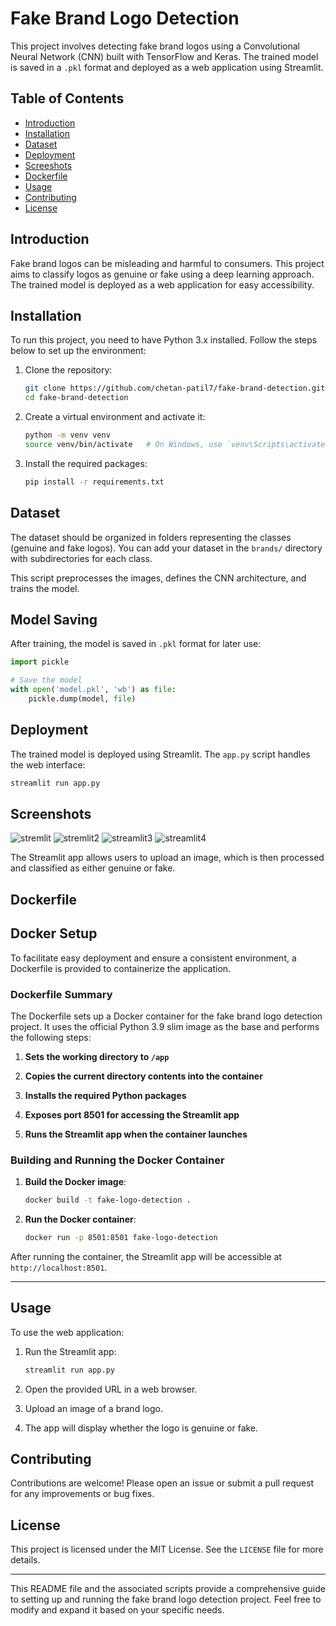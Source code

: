 # Fake Brand Logo Detection

This project involves detecting fake brand logos using a Convolutional Neural Network (CNN) built with TensorFlow and Keras. The trained model is saved in a `.pkl` format and deployed as a web application using Streamlit.

## Table of Contents
- [Introduction](#introduction)
- [Installation](#installation)
- [Dataset](#dataset)
- [Deployment](#deployment)
- [Screeshots](#Screesnshots)
- [Dockerfile](#Dockerfile)
- [Usage](#usage)
- [Contributing](#contributing)
- [License](#license)

## Introduction
Fake brand logos can be misleading and harmful to consumers. This project aims to classify logos as genuine or fake using a deep learning approach. The trained model is deployed as a web application for easy accessibility.

## Installation
To run this project, you need to have Python 3.x installed. Follow the steps below to set up the environment:

1. Clone the repository:
    ```bash
    git clone https://github.com/chetan-patil7/fake-brand-detection.git
    cd fake-brand-detection
    ```

2. Create a virtual environment and activate it:
    ```bash
    python -m venv venv
    source venv/bin/activate   # On Windows, use `venv\Scripts\activate`
    ```

3. Install the required packages:
    ```bash
    pip install -r requirements.txt
    ```

## Dataset
The dataset should be organized in folders representing the classes (genuine and fake logos). You can add your dataset in the `brands/` directory with subdirectories for each class.


This script preprocesses the images, defines the CNN architecture, and trains the model.

## Model Saving
After training, the model is saved in `.pkl` format for later use:

```python
import pickle

# Save the model
with open('model.pkl', 'wb') as file:
    pickle.dump(model, file)
```

## Deployment
The trained model is deployed using Streamlit. The `app.py` script handles the web interface:

```bash
streamlit run app.py
```
## Screenshots
![stremlit](https://github.com/chetan-patil7/fake_brand_detection/assets/108519641/65141574-4976-42db-8c3b-04d260edfcdb)
![stremlit2](https://github.com/chetan-patil7/fake_brand_detection/assets/108519641/f3e2fea3-e9b5-4229-bcd4-c8b6ce37c0db)
![streamlit3](https://github.com/chetan-patil7/fake_brand_detection/assets/108519641/fc295bb9-6151-48fc-a68c-aee18ba7c3fe)
![streamlit4](https://github.com/chetan-patil7/fake_brand_detection/assets/108519641/85067257-8880-4f0d-9603-675e462ef525)

The Streamlit app allows users to upload an image, which is then processed and classified as either genuine or fake.

## Dockerfile
## Docker Setup

To facilitate easy deployment and ensure a consistent environment, a Dockerfile is provided to containerize the application.

### Dockerfile Summary

The Dockerfile sets up a Docker container for the fake brand logo detection project. It uses the official Python 3.9 slim image as the base and performs the following steps:

1. **Sets the working directory to `/app`**

2. **Copies the current directory contents into the container**

3. **Installs the required Python packages**

4. **Exposes port 8501 for accessing the Streamlit app**
5. **Runs the Streamlit app when the container launches**

### Building and Running the Docker Container

1. **Build the Docker image**:
    ```bash
    docker build -t fake-logo-detection .
    ```

2. **Run the Docker container**:
    ```bash
    docker run -p 8501:8501 fake-logo-detection
    ```

After running the container, the Streamlit app will be accessible at `http://localhost:8501`.

---

## Usage
To use the web application:

1. Run the Streamlit app:
    ```bash
    streamlit run app.py
    ```

2. Open the provided URL in a web browser.
3. Upload an image of a brand logo.
4. The app will display whether the logo is genuine or fake.

## Contributing
Contributions are welcome! Please open an issue or submit a pull request for any improvements or bug fixes.

## License
This project is licensed under the MIT License. See the `LICENSE` file for more details.

---

This README file and the associated scripts provide a comprehensive guide to setting up and running the fake brand logo detection project. Feel free to modify and expand it based on your specific needs.
